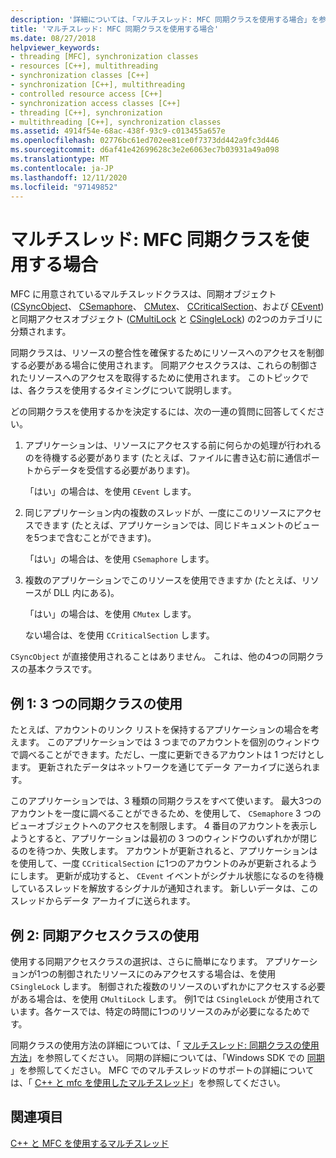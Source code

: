```yaml
---
description: '詳細については、「マルチスレッド: MFC 同期クラスを使用する場合」を参照してください。'
title: 'マルチスレッド: MFC 同期クラスを使用する場合'
ms.date: 08/27/2018
helpviewer_keywords:
- threading [MFC], synchronization classes
- resources [C++], multithreading
- synchronization classes [C++]
- synchronization [C++], multithreading
- controlled resource access [C++]
- synchronization access classes [C++]
- threading [C++], synchronization
- multithreading [C++], synchronization classes
ms.assetid: 4914f54e-68ac-438f-93c9-c013455a657e
ms.openlocfilehash: 02776bc61ed702ee81ce0f7373dd442a9fc3d446
ms.sourcegitcommit: d6af41e42699628c3e2e6063ec7b03931a49a098
ms.translationtype: MT
ms.contentlocale: ja-JP
ms.lasthandoff: 12/11/2020
ms.locfileid: "97149852"
---
```

# <a name="multithreading-when-to-use-the-mfc-synchronization-classes"></a>マルチスレッド: MFC 同期クラスを使用する場合

MFC に用意されているマルチスレッドクラスは、同期オブジェクト ([CSyncObject](../mfc/reference/csyncobject-class.md)、 [CSemaphore](../mfc/reference/csemaphore-class.md)、 [CMutex](../mfc/reference/cmutex-class.md)、 [CCriticalSection](../mfc/reference/ccriticalsection-class.md)、および [CEvent](../mfc/reference/cevent-class.md)) と同期アクセスオブジェクト ([CMultiLock](../mfc/reference/cmultilock-class.md) と [CSingleLock](../mfc/reference/csinglelock-class.md)) の2つのカテゴリに分類されます。

同期クラスは、リソースの整合性を確保するためにリソースへのアクセスを制御する必要がある場合に使用されます。 同期アクセスクラスは、これらの制御されたリソースへのアクセスを取得するために使用されます。 このトピックでは、各クラスを使用するタイミングについて説明します。

どの同期クラスを使用するかを決定するには、次の一連の質問に回答してください。

1. アプリケーションは、リソースにアクセスする前に何らかの処理が行われるのを待機する必要があります (たとえば、ファイルに書き込む前に通信ポートからデータを受信する必要があります)。

   「はい」の場合は、を使用 `CEvent` します。

2. 同じアプリケーション内の複数のスレッドが、一度にこのリソースにアクセスできます (たとえば、アプリケーションでは、同じドキュメントのビューを5つまで含むことができます)。

   「はい」の場合は、を使用 `CSemaphore` します。

3. 複数のアプリケーションでこのリソースを使用できますか (たとえば、リソースが DLL 内にある)。

   「はい」の場合は、を使用 `CMutex` します。

   ない場合は、を使用 `CCriticalSection` します。

`CSyncObject` が直接使用されることはありません。 これは、他の4つの同期クラスの基本クラスです。

## <a name="example-1-using-three-synchronization-classes"></a>例 1: 3 つの同期クラスの使用

たとえば、アカウントのリンク リストを保持するアプリケーションの場合を考えます。 このアプリケーションでは 3 つまでのアカウントを個別のウィンドウで調べることができます。ただし、一度に更新できるアカウントは 1 つだけとします。 更新されたデータはネットワークを通じてデータ アーカイブに送られます。

このアプリケーションでは、3 種類の同期クラスをすべて使います。 最大3つのアカウントを一度に調べることができるため、を使用して、 `CSemaphore` 3 つのビューオブジェクトへのアクセスを制限します。 4 番目のアカウントを表示しようとすると、アプリケーションは最初の 3 つのウィンドウのいずれかが閉じるのを待つか、失敗します。 アカウントが更新されると、アプリケーションはを使用して、一度 `CCriticalSection` に1つのアカウントのみが更新されるようにします。 更新が成功すると、 `CEvent` イベントがシグナル状態になるのを待機しているスレッドを解放するシグナルが通知されます。 新しいデータは、このスレッドからデータ アーカイブに送られます。

## <a name="example-2-using-synchronization-access-classes"></a>例 2: 同期アクセスクラスの使用

使用する同期アクセスクラスの選択は、さらに簡単になります。 アプリケーションが1つの制御されたリソースにのみアクセスする場合は、を使用 `CSingleLock` します。 制御された複数のリソースのいずれかにアクセスする必要がある場合は、を使用 `CMultiLock` します。 例1では `CSingleLock` が使用されています。各ケースでは、特定の時間に1つのリソースのみが必要になるためです。

同期クラスの使用方法の詳細については、「 [マルチスレッド: 同期クラスの使用方法](multithreading-how-to-use-the-synchronization-classes.md)」を参照してください。 同期の詳細については、「Windows SDK での [同期](/windows/win32/Sync/synchronization) 」を参照してください。 MFC でのマルチスレッドのサポートの詳細については、「 [C++ と mfc を使用したマルチスレッド](multithreading-with-cpp-and-mfc.md)」を参照してください。

## <a name="see-also"></a>関連項目

[C++ と MFC を使用するマルチスレッド](multithreading-with-cpp-and-mfc.md)
